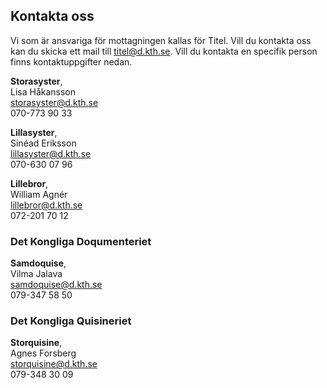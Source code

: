 ## Kontakta oss

Vi som är ansvariga för mottagningen kallas för Titel. Vill du kontakta oss kan du skicka ett mail till [titel@d.kth.se](mailto:titel@d.kth.se). Vill du kontakta en specifik person finns kontaktuppgifter nedan.

**Storasyster**, <br />
Lisa Håkansson<br />
[storasyster@d.kth.se](mailto:storasyster@d.kth.se)<br />
070-773 90 33

**Lillasyster**, <br />
Sinéad Eriksson<br />
[lillasyster@d.kth.se](mailto:lillasyster@d.kth.se)<br />
070-630 07 96

**Lillebror**, <br />
William Agnér<br />
[lillebror@d.kth.se](mailto:lillebror@d.kth.se)<br />
072-201 70 12

### Det Kongliga Doqumenteriet

**Samdoquise**, <br />
Vilma Jalava<br />
[samdoquise@d.kth.se](mailto:samdoquise@d.kth.se)<br />
079-347 58 50

### Det Kongliga Quisineriet
**Storquisine**, <br />
Agnes Forsberg<br />
[storquisine@d.kth.se](mailto:storquisine@d.kth.se)<br />
079-348 30 09
